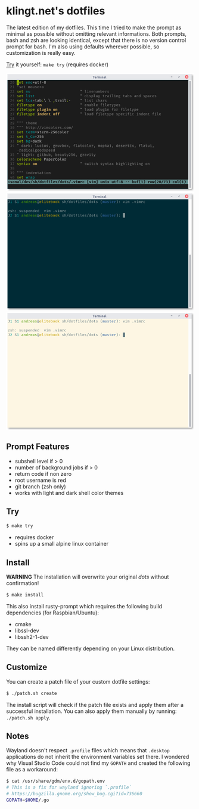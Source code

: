 # klingt.net's dotfiles

The latest edition of my dotfiles.
This time I tried to make the prompt as minimal as possible without omitting relevant informations.
Both prompts, bash and zsh are looking identical, except that there is no version control prompt for bash.
I'm also using defaults wherever possible, so customization is really easy.

[Try](#try) it yourself: `make try` (requires docker)

![vim with papercolor theme](vim.png)
![terminal with solarized-dark theme](terminal-dark.png)
![terminal with solarized-light theme](terminal-light.png)

## Prompt Features

- subshell level if > 0
- number of background jobs if > 0
- return code if non zero
- root username is red
- git branch (zsh only)
- works with light and dark shell color themes

## Try

```sh
$ make try
```

- requires docker
- spins up a small alpine linux container

## Install

**WARNING** The installation will overwrite your original *dots* without confirmation!

```sh
$ make install
```

This also install rusty-prompt which requires the following build dependencies (for Raspbian/Ubuntu):

- cmake
- libssl-dev
- libssh2-1-dev

They can be named differently depending on your Linux distribution.

## Customize

You can create a patch file of your custom dotfile settings:

```sh
$ ./patch.sh create
```

The install script will check if the patch file exists and apply them after a successful installation.
You can also apply them manually by running: `./patch.sh apply`.

## Notes

Wayland doesn't respect `.profile` files which means that `.desktop` applications do not inherit the environment variables set there.
I wondered why Visual Studio Code could not find my `GOPATH` and created the following file as a workaround:

```sh
$ cat /usr/share/gdm/env.d/gopath.env
# This is a fix for wayland ignoring `.profile`
# https://bugzilla.gnome.org/show_bug.cgi?id=736660
GOPATH=$HOME/.go
```
